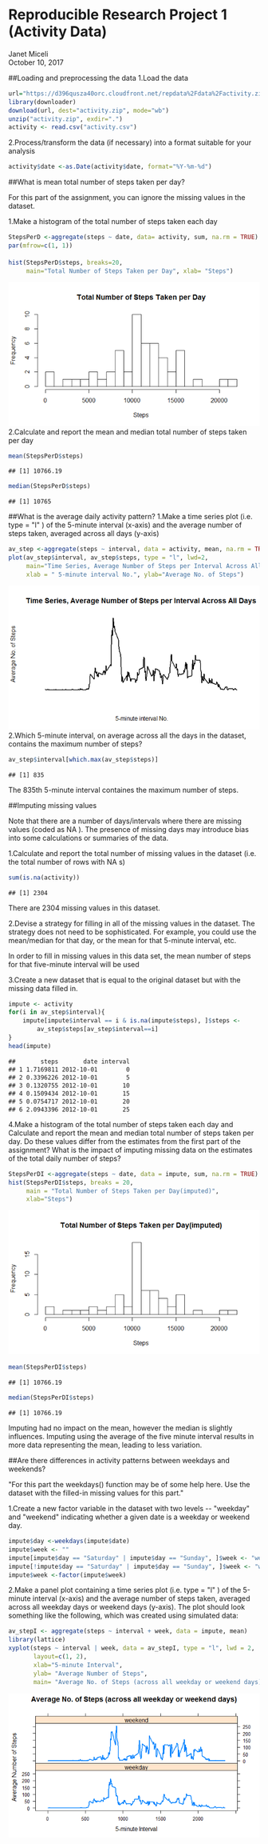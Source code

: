 # Reproducible Research Project 1 (Activity Data)
Janet Miceli  
October 10, 2017  

##Loading and preprocessing the data
1.Load the data


```r
url="https://d396qusza40orc.cloudfront.net/repdata%2Fdata%2Factivity.zip"
library(downloader)
download(url, dest="activity.zip", mode="wb")
unzip("activity.zip", exdir=".")
activity <- read.csv("activity.csv")
```

2.Process/transform the data (if necessary) into a format suitable for your analysis

```r
activity$date <-as.Date(activity$date, format="%Y-%m-%d")
```
##What is mean total number of steps taken per day?

For this part of the assignment, you can ignore the missing values in the dataset.


1.Make a histogram of the total number of steps taken each day


```r
StepsPerD <-aggregate(steps ~ date, data= activity, sum, na.rm = TRUE)
par(mfrow=c(1, 1))

hist(StepsPerD$steps, breaks=20,
     main="Total Number of Steps Taken per Day", xlab= "Steps")
```

![](PA1_template_files/figure-html/hist1-1.png)<!-- -->
2.Calculate and report the mean and median total number of steps taken per day


```r
mean(StepsPerD$steps)
```

```
## [1] 10766.19
```

```r
median(StepsPerD$steps)
```

```
## [1] 10765
```

##What is the average daily activity pattern?
1.Make a time series plot (i.e.  type = "l" ) of the 5-minute interval (x-axis) and the average number of steps taken, averaged across all days (y-axis)


```r
av_step <-aggregate(steps ~ interval, data = activity, mean, na.rm = TRUE)
plot(av_step$interval, av_step$steps, type = "l", lwd=2,
     main="Time Series, Average Number of Steps per Interval Across All Days", axes = FALSE,
     xlab = " 5-minute interval No.", ylab="Average No. of Steps")
```

![](PA1_template_files/figure-html/itimeseries1-1.png)<!-- -->
2.Which 5-minute interval, on average across all the days in the dataset, contains the maximum number of steps?


```r
av_step$interval[which.max(av_step$steps)]
```

```
## [1] 835
```
The 835th 5-minute interval containes the maximum number of steps.

##Imputing missing values

Note that there are a number of days/intervals where there are missing values (coded as  NA ). The presence of missing days may introduce bias into some calculations or summaries of the data.

1.Calculate and report the total number of missing values in the dataset (i.e. the total number of rows with  NA s)


```r
sum(is.na(activity))
```

```
## [1] 2304
```
There are 2304 missing values in this dataset.

2.Devise a strategy for filling in all of the missing values in the dataset. The strategy does not need to be sophisticated. For example, you could use the mean/median for that day, or the mean for that 5-minute interval, etc.

In order to fill in missing values in this data set, the mean  number of steps for that five-minute interval will be used

3.Create a new dataset that is equal to the original dataset but with the missing data filled in.


```r
impute <- activity
for(i in av_step$interval){
    impute[impute$interval == i & is.na(impute$steps), ]$steps <-
        av_step$steps[av_step$interval==i]
}
head(impute)
```

```
##       steps       date interval
## 1 1.7169811 2012-10-01        0
## 2 0.3396226 2012-10-01        5
## 3 0.1320755 2012-10-01       10
## 4 0.1509434 2012-10-01       15
## 5 0.0754717 2012-10-01       20
## 6 2.0943396 2012-10-01       25
```
4.Make a histogram of the total number of steps taken each day and Calculate and report the mean and median total number of steps taken per day. Do these values differ from the estimates from the first part of the assignment? What is the impact of imputing missing data on the estimates of the total daily number of steps?


```r
StepsPerDI <-aggregate(steps ~ date, data = impute, sum, na.rm = TRUE)
hist(StepsPerDI$steps, breaks = 20, 
     main = "Total Number of Steps Taken per Day(imputed)",
     xlab="Steps")
```

![](PA1_template_files/figure-html/hist2-1.png)<!-- -->

```r
mean(StepsPerDI$steps)
```

```
## [1] 10766.19
```

```r
median(StepsPerDI$steps)
```

```
## [1] 10766.19
```
Imputing had no impact on the mean, however the median is slightly influences. Imputing using the average of the five minute interval results in more data representing the mean, leading to less variation.

##Are there differences in activity patterns between weekdays and weekends?

"For this part the  weekdays()  function may be of some help here. Use the dataset with the filled-in missing values for this part."

1.Create a new factor variable in the dataset with two levels -- "weekday" and "weekend" indicating whether a given date is a weekday or weekend day.


```r
impute$day <-weekdays(impute$date)
impute$week <- ""
impute[impute$day == "Saturday" | impute$day == "Sunday", ]$week <- "weekend"
impute[!impute$day == "Saturday" | impute$day == "Sunday", ]$week <- "weekday"
impute$week <-factor(impute$week)
```

2.Make a panel plot containing a time series plot (i.e.  type = "l" ) of the 5-minute interval (x-axis) and the average number of steps taken, averaged across all weekday days or weekend days (y-axis). The plot should look something like the following, which was created using simulated data:


```r
av_stepI <- aggregate(steps ~ interval + week, data = impute, mean)
library(lattice)
xyplot(steps ~ interval | week, data = av_stepI, type = "l", lwd = 2, 
       layout=c(1, 2),
       xlab="5-minute Interval",
       ylab= "Average Number of Steps",
       main= "Average No. of Steps (across all weekday or weekend days)")
```

![](PA1_template_files/figure-html/scatter-1.png)<!-- -->

